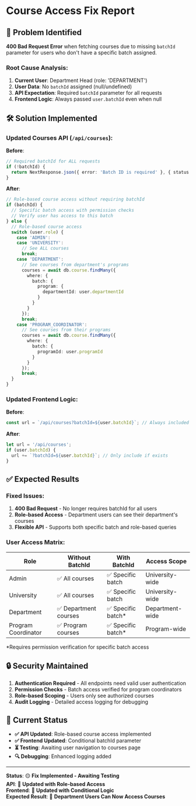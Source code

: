 # Course Access Fix Report

## 🔧 Problem Identified

**400 Bad Request Error** when fetching courses due to missing `batchId` parameter for users who don't have a specific batch assigned.

### Root Cause Analysis:
1. **Current User**: Department Head (role: 'DEPARTMENT')
2. **User Data**: No `batchId` assigned (null/undefined)
3. **API Expectation**: Required `batchId` parameter for all requests
4. **Frontend Logic**: Always passed `user.batchId` even when null

## 🛠️ Solution Implemented

### Updated Courses API (`/api/courses`):

**Before**: 
```typescript
// Required batchId for ALL requests
if (!batchId) {
  return NextResponse.json({ error: 'Batch ID is required' }, { status: 400 });
}
```

**After**: 
```typescript
// Role-based course access without requiring batchId
if (batchId) {
  // Specific batch access with permission checks
  // Verify user has access to this batch
} else {
  // Role-based course access
  switch (user.role) {
    case 'ADMIN':
    case 'UNIVERSITY':
      // See ALL courses
      break;
    case 'DEPARTMENT':
      // See courses from department's programs
      courses = await db.course.findMany({
        where: {
          batch: {
            program: {
              departmentId: user.departmentId
            }
          }
        }
      });
      break;
    case 'PROGRAM_COORDINATOR':
      // See courses from their programs
      courses = await db.course.findMany({
        where: {
          batch: {
            programId: user.programId
          }
        }
      });
      break;
  }
}
```

### Updated Frontend Logic:

**Before**:
```typescript
const url = `/api/courses?batchId=${user.batchId}`; // Always included batchId
```

**After**:
```typescript
let url = '/api/courses';
if (user.batchId) {
  url += `?batchId=${user.batchId}`; // Only include if exists
}
```

## ✅ Expected Results

### Fixed Issues:
1. **400 Bad Request** - No longer requires batchId for all users
2. **Role-based Access** - Department users can see their department's courses
3. **Flexible API** - Supports both specific batch and role-based queries

### User Access Matrix:
| Role | Without BatchId | With BatchId | Access Scope |
|------|-----------------|--------------|--------------|
| Admin | ✅ All courses | ✅ Specific batch | University-wide |
| University | ✅ All courses | ✅ Specific batch | University-wide |
| Department | ✅ Department courses | ✅ Specific batch* | Department-wide |
| Program Coordinator | ✅ Program courses | ✅ Specific batch* | Program-wide |

*Requires permission verification for specific batch access

## 🔒 Security Maintained

1. **Authentication Required** - All endpoints need valid user authentication
2. **Permission Checks** - Batch access verified for program coordinators
3. **Role-based Scoping** - Users only see authorized courses
4. **Audit Logging** - Detailed access logging for debugging

## 🚀 Current Status

- **✅ API Updated**: Role-based course access implemented
- **✅ Frontend Updated**: Conditional batchId parameter
- **⏳ Testing**: Awaiting user navigation to courses page
- **🔍 Debugging**: Enhanced logging added

---

**Status**: 🟡 **Fix Implemented - Awaiting Testing**  
**API**: 🔄 **Updated with Role-based Access**  
**Frontend**: 🔄 **Updated with Conditional Logic**  
**Expected Result**: 🎉 **Department Users Can Now Access Courses**